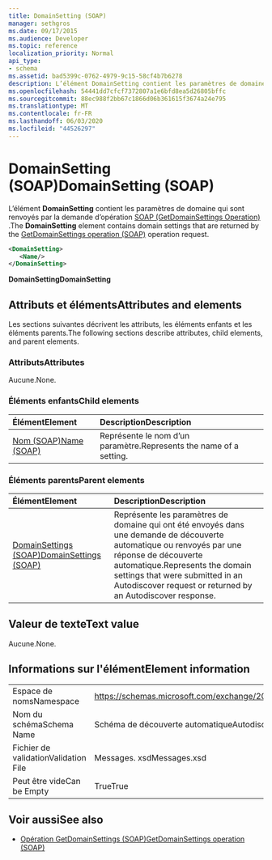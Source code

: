 ```yaml
---
title: DomainSetting (SOAP)
manager: sethgros
ms.date: 09/17/2015
ms.audience: Developer
ms.topic: reference
localization_priority: Normal
api_type:
- schema
ms.assetid: bad5399c-0762-4979-9c15-58cf4b7b6278
description: L’élément DomainSetting contient les paramètres de domaine qui sont renvoyés par la demande d’opération SOAP (GetDomainSettings Operation).
ms.openlocfilehash: 54441dd7cfcf7372807a1e6bfd8ea5d26805bffc
ms.sourcegitcommit: 88ec988f2bb67c1866d06b361615f3674a24e795
ms.translationtype: MT
ms.contentlocale: fr-FR
ms.lasthandoff: 06/03/2020
ms.locfileid: "44526297"
---
```

# <a name="domainsetting-soap"></a><span data-ttu-id="2927f-103">DomainSetting (SOAP)</span><span class="sxs-lookup"><span data-stu-id="2927f-103">DomainSetting (SOAP)</span></span>

<span data-ttu-id="2927f-104">L’élément **DomainSetting** contient les paramètres de domaine qui sont renvoyés par la demande d’opération [SOAP (GetDomainSettings Operation)](getdomainsettings-operation-soap.md) .</span><span class="sxs-lookup"><span data-stu-id="2927f-104">The **DomainSetting** element contains domain settings that are returned by the [GetDomainSettings operation (SOAP)](getdomainsettings-operation-soap.md) operation request.</span></span> 
  
```XML
<DomainSetting>
   <Name/>
</DomainSetting>
```

 <span data-ttu-id="2927f-105">**DomainSetting**</span><span class="sxs-lookup"><span data-stu-id="2927f-105">**DomainSetting**</span></span>
## <a name="attributes-and-elements"></a><span data-ttu-id="2927f-106">Attributs et éléments</span><span class="sxs-lookup"><span data-stu-id="2927f-106">Attributes and elements</span></span>

<span data-ttu-id="2927f-107">Les sections suivantes décrivent les attributs, les éléments enfants et les éléments parents.</span><span class="sxs-lookup"><span data-stu-id="2927f-107">The following sections describe attributes, child elements, and parent elements.</span></span>
  
### <a name="attributes"></a><span data-ttu-id="2927f-108">Attributs</span><span class="sxs-lookup"><span data-stu-id="2927f-108">Attributes</span></span>

<span data-ttu-id="2927f-109">Aucune.</span><span class="sxs-lookup"><span data-stu-id="2927f-109">None.</span></span>
  
### <a name="child-elements"></a><span data-ttu-id="2927f-110">Éléments enfants</span><span class="sxs-lookup"><span data-stu-id="2927f-110">Child elements</span></span>

|<span data-ttu-id="2927f-111">**Élément**</span><span class="sxs-lookup"><span data-stu-id="2927f-111">**Element**</span></span>|<span data-ttu-id="2927f-112">**Description**</span><span class="sxs-lookup"><span data-stu-id="2927f-112">**Description**</span></span>|
|:-----|:-----|
|[<span data-ttu-id="2927f-113">Nom (SOAP)</span><span class="sxs-lookup"><span data-stu-id="2927f-113">Name (SOAP)</span></span>](name-soap.md) <br/> |<span data-ttu-id="2927f-114">Représente le nom d’un paramètre.</span><span class="sxs-lookup"><span data-stu-id="2927f-114">Represents the name of a setting.</span></span>  <br/> |
   
### <a name="parent-elements"></a><span data-ttu-id="2927f-115">Éléments parents</span><span class="sxs-lookup"><span data-stu-id="2927f-115">Parent elements</span></span>

|<span data-ttu-id="2927f-116">**Élément**</span><span class="sxs-lookup"><span data-stu-id="2927f-116">**Element**</span></span>|<span data-ttu-id="2927f-117">**Description**</span><span class="sxs-lookup"><span data-stu-id="2927f-117">**Description**</span></span>|
|:-----|:-----|
|[<span data-ttu-id="2927f-118">DomainSettings (SOAP)</span><span class="sxs-lookup"><span data-stu-id="2927f-118">DomainSettings (SOAP)</span></span>](domainsettings-soap.md) <br/> |<span data-ttu-id="2927f-119">Représente les paramètres de domaine qui ont été envoyés dans une demande de découverte automatique ou renvoyés par une réponse de découverte automatique.</span><span class="sxs-lookup"><span data-stu-id="2927f-119">Represents the domain settings that were submitted in an Autodiscover request or returned by an Autodiscover response.</span></span>  <br/> |
   
## <a name="text-value"></a><span data-ttu-id="2927f-120">Valeur de texte</span><span class="sxs-lookup"><span data-stu-id="2927f-120">Text value</span></span>

<span data-ttu-id="2927f-121">Aucune.</span><span class="sxs-lookup"><span data-stu-id="2927f-121">None.</span></span>
  
## <a name="element-information"></a><span data-ttu-id="2927f-122">Informations sur l'élément</span><span class="sxs-lookup"><span data-stu-id="2927f-122">Element information</span></span>

|||
|:-----|:-----|
|<span data-ttu-id="2927f-123">Espace de noms</span><span class="sxs-lookup"><span data-stu-id="2927f-123">Namespace</span></span>  <br/> |https://schemas.microsoft.com/exchange/2010/Autodiscover  <br/> |
|<span data-ttu-id="2927f-124">Nom du schéma</span><span class="sxs-lookup"><span data-stu-id="2927f-124">Schema Name</span></span>  <br/> |<span data-ttu-id="2927f-125">Schéma de découverte automatique</span><span class="sxs-lookup"><span data-stu-id="2927f-125">Autodiscover schema</span></span>  <br/> |
|<span data-ttu-id="2927f-126">Fichier de validation</span><span class="sxs-lookup"><span data-stu-id="2927f-126">Validation File</span></span>  <br/> |<span data-ttu-id="2927f-127">Messages. xsd</span><span class="sxs-lookup"><span data-stu-id="2927f-127">Messages.xsd</span></span>  <br/> |
|<span data-ttu-id="2927f-128">Peut être vide</span><span class="sxs-lookup"><span data-stu-id="2927f-128">Can be Empty</span></span>  <br/> |<span data-ttu-id="2927f-129">True</span><span class="sxs-lookup"><span data-stu-id="2927f-129">True</span></span>  <br/> |
   
## <a name="see-also"></a><span data-ttu-id="2927f-130">Voir aussi</span><span class="sxs-lookup"><span data-stu-id="2927f-130">See also</span></span>

- [<span data-ttu-id="2927f-131">Opération GetDomainSettings (SOAP)</span><span class="sxs-lookup"><span data-stu-id="2927f-131">GetDomainSettings operation (SOAP)</span></span>](getdomainsettings-operation-soap.md)

